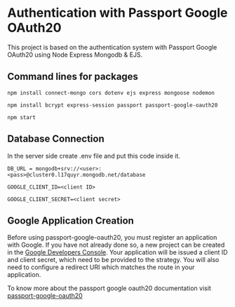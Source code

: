 # Authentication with Passport Google OAuth20

This project is based on the authentication system with Passport Google OAuth20 using Node Express Mongodb & EJS.

## Command lines for packages

`npm install connect-mongo cors dotenv ejs express mongoose nodemon`

`npm install bcrypt express-session passport passport-google-oauth20`

`npm start`

## Database Connection
In the server side create .env file and put this code inside it.

`DB_URL = mongodb+srv://<user>:<pass>@cluster0.l17quyr.mongodb.net/database`

`GOOGLE_CLIENT_ID=<client ID>`

`GOOGLE_CLIENT_SECRET=<client secret>`

## Google Application Creation
Before using passport-google-oauth20, you must register an application with Google. If you have not already done so, a new project can be created in the [Google Developers Console](https://console.developers.google.com/). Your application will be issued a client ID and client secret, which need to be provided to the strategy. You will also need to configure a redirect URI which matches the route in your application.

To know more about the passport google oauth20 documentation visit [passport-google-oauth20](https://www.passportjs.org/packages/passport-google-oauth20/)
